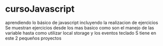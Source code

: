 # cursoJavascript
aprendiendo lo básico de javascript incluyendo la realizacion de ejercicios
Se muestran ejercicios desde los mas basico como son el manejo de las variable hasta como utilizar local storage y los eventos
teclado
S tiene en este 2 pequeños proyectos 
